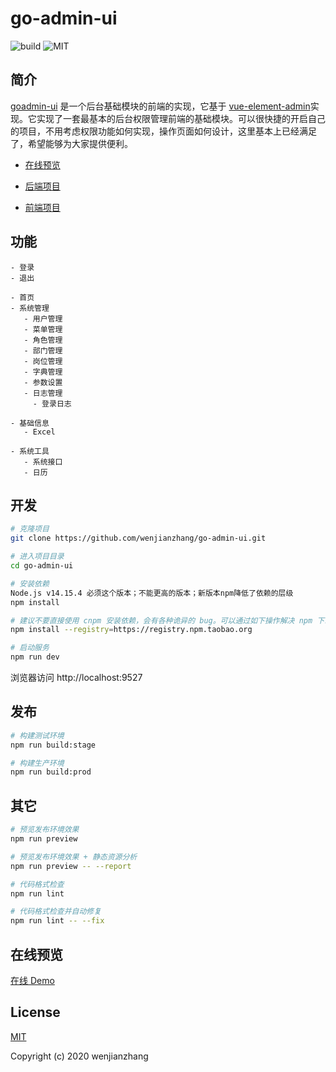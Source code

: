 # go-admin-ui


![build](https://github.com/wenjianzhang/go-admin-ui/workflows/build/badge.svg?branch=master) ![MIT](https://img.shields.io/github/license/mashape/apistatus.svg)

## 简介

[goadmin-ui](https://github.com/wenjianzhang/go-admin-ui) 是一个后台基础模块的前端的实现，它基于 [vue-element-admin](https://panjiachen.github.io/vue-element-admin)实现。它实现了一套最基本的后台权限管理前端的基础模块。可以很快捷的开启自己的项目，不用考虑权限功能如何实现，操作页面如何设计，这里基本上已经满足了，希望能够为大家提供便利。

- [在线预览](http://www.zhangwj.com/#/login)

- [后端项目](https://github.com/wenjianzhang/go-admin)

- [前端项目](https://github.com/wenjianzhang/go-admin-ui)



## 功能

```
- 登录
- 退出

- 首页
- 系统管理
   - 用户管理
   - 菜单管理
   - 角色管理
   - 部门管理
   - 岗位管理
   - 字典管理
   - 参数设置
   - 日志管理
     - 登录日志

- 基础信息
   - Excel

- 系统工具
   - 系统接口
   - 日历

```

## 开发

```bash
# 克隆项目
git clone https://github.com/wenjianzhang/go-admin-ui.git

# 进入项目目录
cd go-admin-ui

# 安装依赖
Node.js v14.15.4 必须这个版本；不能更高的版本；新版本npm降低了依赖的层级
npm install

# 建议不要直接使用 cnpm 安装依赖，会有各种诡异的 bug。可以通过如下操作解决 npm 下载速度慢的问题
npm install --registry=https://registry.npm.taobao.org

# 启动服务
npm run dev
```

浏览器访问 http://localhost:9527

## 发布

```bash
# 构建测试环境
npm run build:stage

# 构建生产环境
npm run build:prod
```

## 其它

```bash
# 预览发布环境效果
npm run preview

# 预览发布环境效果 + 静态资源分析
npm run preview -- --report

# 代码格式检查
npm run lint

# 代码格式检查并自动修复
npm run lint -- --fix
```


## 在线预览

[在线 Demo](http://www.zhangwj.com/#/login)


## License

[MIT](https://github.com/wenjianzhang/go-admin-ui/blob/master/LICENSE)

Copyright (c) 2020 wenjianzhang
